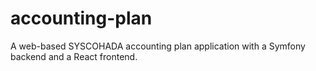 # accounting-plan
A web-based SYSCOHADA accounting plan application with a Symfony backend and a React frontend.
